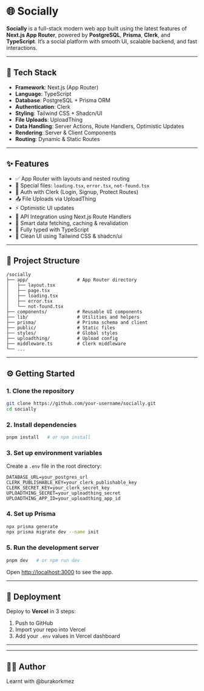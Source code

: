 
# 🌐 Socially

**Socially** is a full-stack modern web app built using the latest features of **Next.js App Router**, powered by **PostgreSQL**, **Prisma**, **Clerk**, and **TypeScript**. It’s a social platform with smooth UI, scalable backend, and fast interactions.

---

## 🚀 Tech Stack

- **Framework**: Next.js (App Router)
- **Language**: TypeScript
- **Database**: PostgreSQL + Prisma ORM
- **Authentication**: Clerk
- **Styling**: Tailwind CSS + Shadcn/UI
- **File Uploads**: UploadThing
- **Data Handling**: Server Actions, Route Handlers, Optimistic Updates
- **Rendering**: Server & Client Components
- **Routing**: Dynamic & Static Routes

---

## ✨ Features

- ✅ App Router with layouts and nested routing
- 🧩 Special files: `loading.tsx`, `error.tsx`, `not-found.tsx`
- 🔐 Auth with Clerk (Login, Signup, Protect Routes)
- 📤 File Uploads via UploadThing
- ⚡ Optimistic UI updates
- 📡 API Integration using Next.js Route Handlers
- 🔄 Smart data fetching, caching & revalidation
- 🧠 Fully typed with TypeScript
- 🎨 Clean UI using Tailwind CSS & shadcn/ui

---

## 📁 Project Structure

```
/socially
├── app/                  # App Router directory
│   ├── layout.tsx
│   ├── page.tsx
│   ├── loading.tsx
│   ├── error.tsx
│   └── not-found.tsx
├── components/           # Reusable UI components
├── lib/                  # Utilities and helpers
├── prisma/               # Prisma schema and client
├── public/               # Static files
├── styles/               # Global styles
├── uploadthing/          # Upload config
├── middleware.ts         # Clerk middleware
└── ...
```

---

## ⚙️ Getting Started

### 1. Clone the repository

```bash
git clone https://github.com/your-username/socially.git
cd socially
```

### 2. Install dependencies

```bash
pnpm install   # or npm install
```

### 3. Set up environment variables

Create a `.env` file in the root directory:

```env
DATABASE_URL=your_postgres_url
CLERK_PUBLISHABLE_KEY=your_clerk_publishable_key
CLERK_SECRET_KEY=your_clerk_secret_key
UPLOADTHING_SECRET=your_uploadthing_secret
UPLOADTHING_APP_ID=your_uploadthing_app_id
```

### 4. Set up Prisma

```bash
npx prisma generate
npx prisma migrate dev --name init
```

### 5. Run the development server

```bash
pnpm dev   # or npm run dev
```

Open [http://localhost:3000](http://localhost:3000) to see the app.

---

## 🚀 Deployment

Deploy to **Vercel** in 3 steps:

1. Push to GitHub
2. Import your repo into Vercel
3. Add your `.env` values in Vercel dashboard

---
---

## 👨‍💻 Author

Learnt with @burakorkmez
